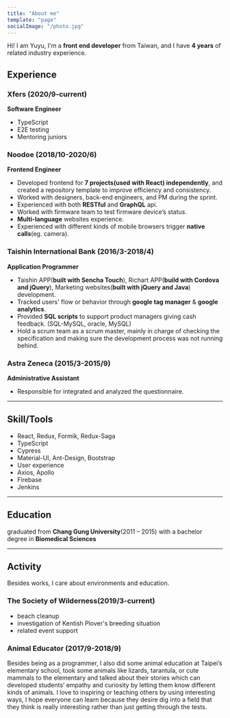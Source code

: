 ```yaml
---
title: "About me"
template: "page"
socialImage: "/photo.jpg"
---
```

Hi! I am Yuyu, I'm a **front end developer** from Taiwan, and I have **4 years** of related industry experience.

## Experience
### Xfers (2020/9-current)
**Software Engineer**
 - TypeScript
 - E2E testing
 - Mentoring juniors

### Noodoe (2018/10-2020/6)
**Frontend Engineer**
 - Developed frontend for **7 projects(used with React) independently**, and created a repository template to improve efficiency and consistency.
 - Worked with designers, back-end engineers, and PM during the sprint.
 - Experienced with both **RESTful** and **GraphQL** api.
 - Worked with firmware team to test firmware device’s status.
 - **Multi-language** websites experience.
 - Experienced with different kinds of mobile browsers trigger **native calls**(eg. camera).

### Taishin International Bank (2016/3-2018/4)
**Application Programmer**
 - Taishin APP(**built with Sencha Touch**), Richart APP(**build with Cordova and jQuery**), Marketing websites(**built with jQuery and Java**) development.
 - Tracked users' flow or behavior through **google tag manager** & **google analytics**.
 - Provided **SQL scripts** to support product managers giving cash feedback. (SQL-MySQL, oracle, MySQL)
 - Hold a scrum team as a scrum master, mainly in charge of checking the specification and making sure the development process was not running behind.

### Astra Zeneca (2015/3-2015/9)
**Administrative Assistant**
 - Responsible for integrated and analyzed the questionnaire.

--------------------------
## Skill/Tools
 - React, Redux, Formik, Redux-Saga
 - TypeScript
 - Cypress
 - Material-UI, Ant-Design, Bootstrap
 - User experience
 - Axios, Apollo
 - Firebase
 - Jenkins

--------------------------
## Education
graduated from **Chang Gung University**(2011 – 2015) with a bachelor degree in **Biomedical Sciences**

--------------------------
## Activity
Besides works, I care about environments and education.
### The Society of Wilderness(2019/3-current)
 - beach cleanup
 - investigation of Kentish Plover's breeding situation
 - related event support

### Animal Educator (2017/9-2018/9)
Besides being as a programmer, I also did some animal education at Taipei’s elementary school, took some animals like lizards, tarantula, or cute mammals to the elementary and talked about their stories which can developed students’ empathy and curiosity by letting them know different kinds of animals. I love to inspiring or teaching others by using interesting ways, I hope everyone can learn because they desire dig into a field that they think is really interesting rather than just getting through the tests.